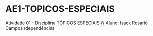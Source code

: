 # AE1-TOPICOS-ESPECIAIS
Atividade 01 - Disciplina TÓPICOS ESPECIAIS // Aluno: Isack Rosario Campos (dependência) 
